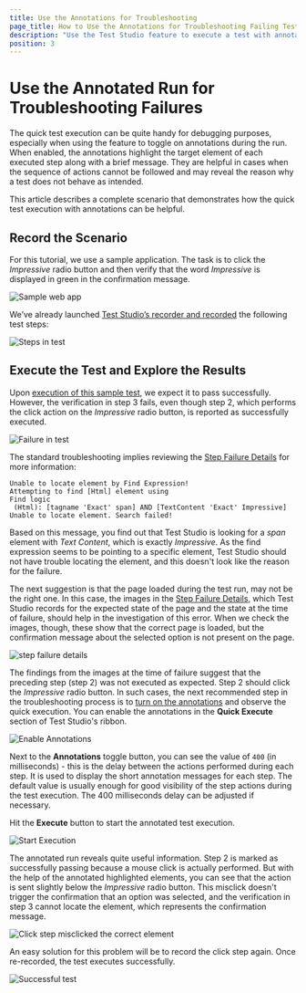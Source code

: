 ```yaml
---
title: Use the Annotations for Troubleshooting
page_title: How to Use the Annotations for Troubleshooting Failing Test?
description: "Use the Test Studio feature to execute a test with annotations to troubleshoot a failing test and debug the errors, which caused it. My test fails and I am not sure what causes the error." 
position: 3
---
```

# Use the Annotated Run for Troubleshooting Failures

The quick test execution can be quite handy for debugging purposes, especially when using the feature to toggle on annotations during the run. When enabled, the annotations highlight the target element of each executed step along with a brief message. They are helpful in cases when the sequence of actions cannot be followed and may reveal the reason why a test does not behave as intended.

This article describes a complete scenario that demonstrates how the quick test execution with annotations can be helpful.

## Record the Scenario

For this tutorial, we use a sample application. The task is to click the _Impressive_ radio button and then verify that the word _Impressive_ is displayed in green in the confirmation message.

![Sample web app](/img/automated-tests/troubleshooting/use-annotated-run/1WebApp.png)

We’ve already launched <a href="/automated-tests/recording/overview#start-a-recording-session" target="_blank">Test Studio’s recorder and recorded</a> the following test steps:

![Steps in test](/img/automated-tests/troubleshooting/use-annotated-run/2RecordedTest.png)

## Execute the Test and Explore the Results

Upon <a href="/automated-tests/test-execution/quick-execution" target="_blank">execution of this sample test</a>, we expect it to pass successfully. However, the verification in step 3 fails, even though step 2, which performs the click action on the _Impressive_ radio button, is reported as successfully executed.

![Failure in test](/img/automated-tests/troubleshooting/use-annotated-run/3StepFails.png)

The standard troubleshooting implies reviewing the <a href="/automated-tests/test-results/step-failure-details" target="_blank">Step Failure Details</a> for more information:

```
Unable to locate element by Find Expression!
Attempting to find [Html] element using 
Find logic 
 (Html): [tagname 'Exact' span] AND [TextContent 'Exact' Impressive]
Unable to locate element. Search failed!
```

Based on this message, you find out that Test Studio is looking for a _span_ element with _Text Content_, which is exactly _Impressive_. As the find expression seems to be pointing to a specific element, Test Studio should not have trouble locating the element, and this doesn't look like the reason for the failure.

The next suggestion is that the page loaded during the test run, may not be the right one. In this case, the images in the <a href="/automated-tests/test-results/step-failure-details#images-section" target="_blank">Step Failure Details</a>, which Test Studio records for the expected state of the page and the state at the time of failure, should help in the investigation of this error. When we check the images, though, these show that the correct page is loaded, but the confirmation message about the selected option is not present on the page.

![step failure details](/img/automated-tests/troubleshooting/use-annotated-run/4StepFailureDetails.png)

The findings from the images at the time of failure suggest that the preceding step (step 2) was not executed as expected. Step 2 should click the _Impressive_ radio button. In such cases, the next recommended step in the troubleshooting process is to <a href="/automated-tests/test-execution/quick-run-annotations" target="_blank">turn on the annotations</a> and observe the quick execution. You can enable the annotations in the **Quick Execute** section of Test Studio's ribbon.

![Enable Annotations](/img/automated-tests/troubleshooting/use-annotated-run/5EnableAnnotations.png)

Next to the __Annotations__ toggle button, you can see the value of `400` (in milliseconds) - this is the delay between the actions performed during each step. It is used to display the short annotation messages for each step. The default value is usually enough for good visibility of the step actions during the test execution. The 400 milliseconds delay can be adjusted if necessary.

Hit the __Execute__ button to start the annotated test execution.

![Start Execution](/img/automated-tests/troubleshooting/use-annotated-run/6ExecuteButton.png)

The annotated run reveals quite useful information. Step 2 is marked as successfully passing because a mouse click is actually performed. But with the help of the annotated highlighted elements, you can see that the action is sent slightly below the _Impressive_ radio button. This misclick doesn't trigger the confirmation that an option was selected, and the verification in step 3 cannot locate the element, which represents the confirmation message.

![Click step misclicked the correct element](/img/automated-tests/troubleshooting/use-annotated-run/7AnnotatedClick.png)

An easy solution for this problem will be to record the click step again. Once re-recorded, the test executes successfully.

![Successful test](/img/automated-tests/troubleshooting/use-annotated-run/8TestPasses.png)